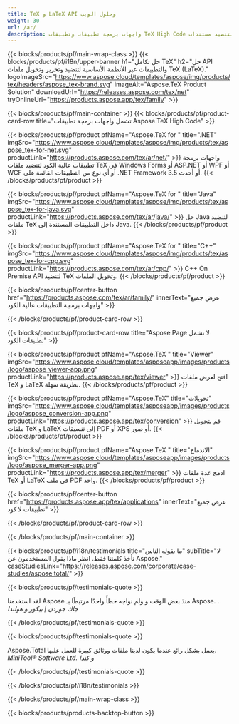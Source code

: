 ```yaml
---
title: TeX و LaTeX API وحلول الويب
weight: 30
url: /ar/
description: واجهات برمجة تطبيقات وتطبيقات TeX High Code لتنضيد مستندات TeX ومعالجتها وتحويلها. يدعم هذا الحل أيضًا PDF و EPS و SVG ومعظم تنسيقات الصور كتنسيقات إخراج.
---
```


{{< blocks/products/pf/main-wrap-class >}}
{{< blocks/products/pf/i18n/upper-banner h1="حل تكامل TeX" h2="حل API والتطبيقات عبر الأنظمة الأساسية لتنضيد وتحرير وتحويل ملفات TeX (LaTeX)." logoImageSrc="https://www.aspose.cloud/templates/aspose/img/products/tex/headers/aspose_tex-brand.svg" imageAlt="Aspose.TeX Product Solution" downloadUrl="https://releases.aspose.com/tex/net" tryOnlineUrl="https://products.aspose.app/tex/family" >}}

{{< blocks/products/pf/main-container >}}
{{< blocks/products/pf/product-card-row title="تشمل واجهات برمجة تطبيقات Aspose.TeX High Code" >}}

{{< blocks/products/pf/product pfName="Aspose.TeX for " title=".NET" imgSrc="https://www.aspose.cloud/templates/aspose/img/products/tex/aspose_tex-for-net.svg" productLink="https://products.aspose.com/tex/ar/net/" >}}
واجهات برمجة تطبيقات عالية الكود لتنضيد ملفات TeX في Windows Forms أو ASP.NET أو WPF أو WCF أو أي نوع من التطبيقات القائمة على .NET Framework 3.5 أو أحدث.
{{< /blocks/products/pf/product >}}

{{< blocks/products/pf/product pfName="Aspose.TeX for " title="Java" imgSrc="https://www.aspose.cloud/templates/aspose/img/products/tex/aspose_tex-for-java.svg" productLink="https://products.aspose.com/tex/ar/java/" >}}
حل Java لتنضيد ملفات TeX داخل التطبيقات المستندة إلى Java.
{{< /blocks/products/pf/product >}}

{{< blocks/products/pf/product pfName="Aspose.TeX for " title="C++" imgSrc="https://www.aspose.cloud/templates/aspose/img/products/tex/aspose_tex-for-cpp.svg" productLink="https://products.aspose.com/tex/ar/cpp/" >}}
C++ On Premise API لتنضيد TeX وتحويل الملفات.
{{< /blocks/products/pf/product >}}

{{< blocks/products/pf/center-button href="https://products.aspose.com/tex/ar/family/" innerText="عرض جميع واجهات برمجة التطبيقات عالية الكود" >}}

{{< /blocks/products/pf/product-card-row >}}

{{< blocks/products/pf/product-card-row title="Aspose.Page لا تشمل تطبيقات الكود" >}}

{{< blocks/products/pf/product pfName="Aspose.TeX " title="Viewer" imgSrc="https://www.aspose.cloud/templates/asposeapp/images/products/logo/aspose_viewer-app.png" productLink="https://products.aspose.app/tex/viewer" >}}
افتح لعرض ملفات TeX و LaTeX بطريقة سهلة.
{{< /blocks/products/pf/product >}}

{{< blocks/products/pf/product pfName="Aspose.TeX" title="تحويلات" imgSrc="https://www.aspose.cloud/templates/asposeapp/images/products/logo/aspose_conversion-app.png" productLink="https://products.aspose.app/tex/conversion" >}}
قم بتحويل ملفات TeX و LaTeX إلى تنسيقات PDF أو XPS أو صور.
{{< /blocks/products/pf/product >}}

{{< blocks/products/pf/product pfName="Aspose.TeX " title="الاندماج" imgSrc="https://www.aspose.cloud/templates/asposeapp/images/products/logo/aspose_merger-app.png" productLink="https://products.aspose.app/tex/merger" >}}
ادمج عدة ملفات TeX أو LaTeX في ملف PDF واحد.
{{< /blocks/products/pf/product >}}

{{< blocks/products/pf/center-button href="https://products.aspose.app/tex/applications" innerText="عرض جميع تطبيقات لا كود" >}}

{{< /blocks/products/pf/product-card-row >}}

{{< /blocks/products/pf/main-container >}}

{{< blocks/products/pf/i18n/testimonials title="ما يقوله الناس" subTitle="لا تأخذ كلمتنا فقط. انظر ماذا يقول المستخدمون عن Aspose." caseStudiesLink="https://releases.aspose.com/corporate/case-studies/aspose.total/" >}}

{{< blocks/products/pf/testimonials-quote >}}
<p class="first">
 لقد استخدمنا Aspose منذ بعض الوقت و ولم نواجه خطأً واحدًا مرتبطًا بـ Aspose. .
 <em>
  جاك جوردن | بيكور و هولندا
 </em>
</p>

{{< /blocks/products/pf/testimonials-quote >}}

{{< blocks/products/pf/testimonials-quote >}}
<p class="second">
 Aspose.Total يعمل بشكل رائع عندما يكون لدينا ملفات ووثائق كبيرة للعمل عليها.
 <em>
  MiniTool® Software Ltd. و كندا
 </em>
</p>

{{< /blocks/products/pf/testimonials-quote >}}

{{< /blocks/products/pf/i18n/testimonials >}}

{{< /blocks/products/pf/main-wrap-class >}}

{{< blocks/products/products-backtop-button >}}